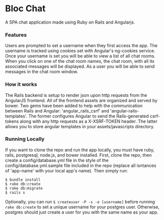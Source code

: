 # Bloc Chat

A SPA chat application made using Ruby on Rails and Angularjs.

### Features

Users are prompted to set a username when they first access the app.  The username is tracked using cookies set with Angular's ng-cookies service.  Once your username is set you will be able to view a list of all chat rooms. When you click on one of the chat room names, the chat room, with all its associated messages will be displayed. As a user you will be able to send messages in the chat room window.

### How it works

The Rails backend is setup to render json upon http requests from the AngularJS frontend. All of the frontend assets are organized and served by bower.  Two gems have been added to help with the communication between Rails and Angular: 'angular_rails_csrf' and 'angular-rails-templates'.  The former configures Angular to send the Rails-generated csrf-tokens along with any http requests as a X-XSRF-TOKEN header.  The latter allows you to store angular templates in your assets/javascripts directory.

### Running Locally

If you want to clone the repo and run the app locally, you must have ruby, rails, postgresql, node.js, and bower installed. First, clone the repo, then create a config/database.yml file in the style of the config/database.yml.sample file included in the repo (replace all isntances of 'app-name' with your local app's name). Then simply run:

```
$ bundle install
$ rake db:create
$ rake db:migrate
$ rails s
```

Optionally, you can run `$ createuser -P -s -e [username]` before running `rake db:create` to set a unique username for your postgres user.  Otherwise, postgres should just create a user for you with the same name as your app.
